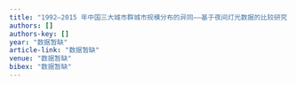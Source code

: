 ```yaml
---
title: "1992–2015 年中国三大城市群城市规模分布的异同——基于夜间灯光数据的比较研究 (英文)"
authors: []
authors-key: []
year: "数据暂缺"
article-link: "数据暂缺"
venue: "数据暂缺"
bibex: "数据暂缺"
---
```

